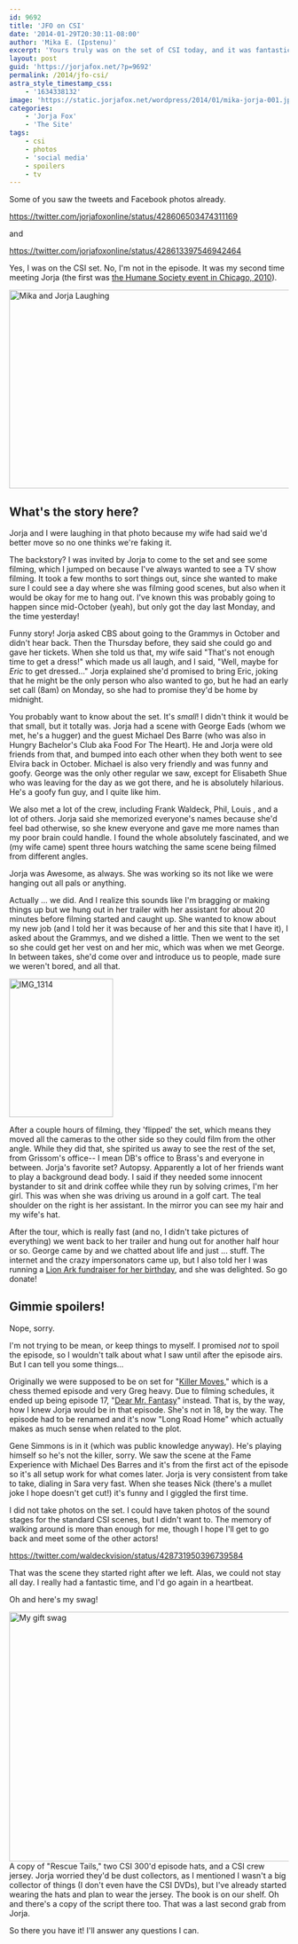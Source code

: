 ```yaml
---
id: 9692
title: 'JFO on CSI'
date: '2014-01-29T20:30:11-08:00'
author: 'Mika E. (Ipstenu)'
excerpt: 'Yours truly was on the set of CSI today, and it was fantastic and fun.'
layout: post
guid: 'https://jorjafox.net/?p=9692'
permalink: /2014/jfo-csi/
astra_style_timestamp_css:
    - '1634338132'
image: 'https://static.jorjafox.net/wordpress/2014/01/mika-jorja-001.jpg'
categories:
    - 'Jorja Fox'
    - 'The Site'
tags:
    - csi
    - photos
    - 'social media'
    - spoilers
    - tv
---
```


Some of you saw the tweets and Facebook photos already.

https://twitter.com/jorjafoxonline/status/428606503474311169

and

https://twitter.com/jorjafoxonline/status/428613397546942464

Yes, I was on the CSI set. No, I'm not in the episode. It was my second time meeting Jorja (the first was <a title="Jorja invited JFO to Spotlight Humane: Chicago" href="https://jorjafox.net/2010/jorja-invited-jfo-to-spotlight-humane-chicago/">the Humane Society event in Chicago, 2010</a>).

<img class="aligncenter size-large wp-image-9828" src="//static.jorjafox.net/wordpress/2014/01/mika-jorja-001.jpg" alt="Mika and Jorja Laughing" width="600" height="358" />
<h2>What's the story here?</h2>
Jorja and I were laughing in that photo because my wife had said we'd better move so no one thinks we're faking it.

The backstory? I was invited by Jorja to come to the set and see some filming, which I jumped on because I've always wanted to see a TV show filming. It took a few months to sort things out, since she wanted to make sure I could see a day where she was filming good scenes, but also when it would be okay for me to hang out. I've known this was probably going to happen since mid-October (yeah), but only got the day last Monday, and the time yesterday!

Funny story! Jorja asked CBS about going to the Grammys in October and didn't hear back. Then the Thursday before, they said she could go and gave her tickets. When she told us that, my wife said "That's not enough time to get a dress!" which made us all laugh, and I said, "Well, maybe for _Eric_ to get dressed..." Jorja explained she'd promised to bring Eric, joking that he might be the only person who also wanted to go, but he had an early set call (8am) on Monday, so she had to promise they'd be home by midnight.

You probably want to know about the set. It's _small_! I didn't think it would be that small, but it totally was. Jorja had a scene with George Eads (whom we met, he's a hugger) and the guest Michael Des Barre (who was also in Hungry Bachelor's Club aka Food For The Heart). He and Jorja were old friends from that, and bumped into each other when they both went to see Elvira back in October. Michael is also very friendly and was funny and goofy. George was the only other regular we saw, except for Elisabeth Shue who was leaving for the day as we got there, and he is absolutely hilarious. He's a goofy fun guy, and I quite like him.

We also met a lot of the crew, including Frank Waldeck, Phil, Louis , and a lot of others. Jorja said she memorized everyone's names because she'd feel bad otherwise, so she knew everyone and gave me more names than my poor brain could handle. I found the whole absolutely fascinated, and we (my wife came) spent three hours watching the same scene being filmed from different angles.

Jorja was Awesome, as always. She was working so its not like we were hanging out all pals or anything.

Actually ... we did. And I realize this sounds like I'm bragging or making things up but we hung out in her trailer with her assistant for about 20 minutes before filming started and caught up. She wanted to know about my new job (and I told her it was because of her and this site that I have it), I asked about the Grammys, and we dished a little. Then we went to the set so she could get her vest on and her mic, which was when we met George. In between takes, she'd come over and introduce us to people, made sure we weren't bored, and all that.

<img class="alignleft size-medium wp-image-9829" src="//static.jorjafox.net/wordpress/2014/01/IMG_1314-188x250.jpg" alt="IMG_1314" width="187" height="250" />

After a couple hours of filming, they 'flipped' the set, which means they moved all the cameras to the other side so they could film from the other angle. While they did that, she spirited us away to see the rest of the set, from Grissom's office-- I mean DB's office to Brass's and everyone in between. Jorja's favorite set? Autopsy. Apparently a lot of her friends want to play a background dead body. I said if they needed some innocent bystander to sit and drink coffee while they run by solving crimes, I'm her girl. This was when she was driving us around in a golf cart. The teal shoulder on the right is her assistant. In the mirror you can see my hair and my wife's hat.

After the tour, which is really fast (and no, I didn't take pictures of everything) we went back to her trailer and hung out for another half hour or so. George came by and we chatted about life and just ... stuff. The internet and the crazy impersonators came up, but I also told her I was running a <a href="http://www.crowdrise.com/jorjafox46/">Lion Ark fundraiser for her birthday</a>, and she was delighted. So go donate!
<h2>Gimmie spoilers!</h2>
Nope, sorry.

I'm not trying to be mean, or keep things to myself. I promised _not_ to spoil the episode, so I wouldn't talk about what I saw until after the episode airs. But I can tell you some things...

Originally we were supposed to be on set for "<a href="https://jorjafox.net/wiki/Killer_Moves">Killer Moves</a>," which is a chess themed episode and very Greg heavy. Due to filming schedules, it ended up being episode 17, "<a href="https://jorjafox.net/wiki/Dear_Mr._Fantasy">Dear Mr. Fantasy</a>" instead. That is, by the way, how I knew Jorja would be in that episode. She's not in 18, by the way. The episode had to be renamed and it's now "Long Road Home" which actually makes as much sense when related to the plot.

Gene Simmons is in it (which was public knowledge anyway). He's playing himself so he's not the killer, sorry. We saw the scene at the Fame Experience with Michael Des Barres and it's from the first act of the episode so it's all setup work for what comes later. Jorja is very consistent from take to take, dialing in Sara very fast. When she teases Nick (there's a mullet joke I hope doesn't get cut!) it's funny and I giggled the first time.

I did not take photos on the set. I could have taken photos of the sound stages for the standard CSI scenes, but I didn't want to. The memory of walking around is more than enough for me, though I hope I'll get to go back and meet some of the other actors!

https://twitter.com/waldeckvision/status/428731950396739584

That was the scene they started right after we left. Alas, we could not stay all day. I really had a fantastic time, and I'd go again in a heartbeat.

Oh and here's my swag!

<a href="https://jorjafox.net/2014/jfo-csi/img_0005/" rel="attachment wp-att-9830"><img class="aligncenter size-large wp-image-9830" src="//static.jorjafox.net/wordpress/2014/01/IMG_0005.jpg" alt="My gift swag" width="600" height="450" /></a>A copy of "Rescue Tails," two CSI 300'd episode hats, and a CSI crew jersey. Jorja worried they'd be dust collectors, as I mentioned I wasn't a big collector of things (I don't even have the CSI DVDs), but I've already started wearing the hats and plan to wear the jersey. The book is on our shelf. Oh and there's a copy of the script there too. That was a last second grab from Jorja.

So there you have it! I'll answer any questions I can.

